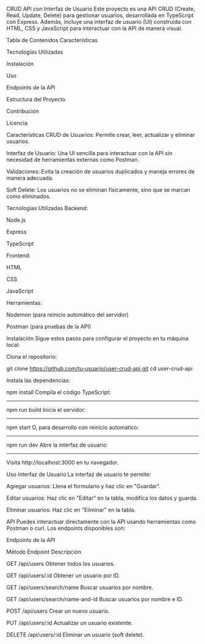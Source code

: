 CRUD API con Interfaz de Usuario
Este proyecto es una API CRUD (Create, Read, Update, Delete) para gestionar usuarios, desarrollada en TypeScript con Express. Además, incluye una interfaz de usuario (UI) construida con HTML, CSS y JavaScript para interactuar con la API de manera visual.

Tabla de Contenidos
Características

Tecnologías Utilizadas

Instalación

Uso

Endpoints de la API

Estructura del Proyecto

Contribución

Licencia

Características
CRUD de Usuarios: Permite crear, leer, actualizar y eliminar usuarios.

Interfaz de Usuario: Una UI sencilla para interactuar con la API sin necesidad de herramientas externas como Postman.

Validaciones: Evita la creación de usuarios duplicados y maneja errores de manera adecuada.

Soft Delete: Los usuarios no se eliminan físicamente, sino que se marcan como eliminados.

Tecnologías Utilizadas
Backend:

Node.js

Express

TypeScript

Frontend:

HTML

CSS

JavaScript

Herramientas:

Nodemon (para reinicio automático del servidor)

Postman (para pruebas de la API)

Instalación
Sigue estos pasos para configurar el proyecto en tu máquina local:

Clona el repositorio:

git clone https://github.com/tu-usuario/user-crud-api.git
cd user-crud-api

Instala las dependencias:

npm install
Compila el código TypeScript:
******************************
npm run build
Inicia el servidor:
*****************************
npm start
O, para desarrollo con reinicio automático:
************************************
npm run dev
Abre la interfaz de usuario:
*******************************************
Visita http://localhost:3000 en tu navegador.


Uso
Interfaz de Usuario
La interfaz de usuario te permite:

Agregar usuarios: Llena el formulario y haz clic en "Guardar".

Editar usuarios: Haz clic en "Editar" en la tabla, modifica los datos y guarda.

Eliminar usuarios: Haz clic en "Eliminar" en la tabla.

API
Puedes interactuar directamente con la API usando herramientas como Postman o curl. Los endpoints disponibles son:

Endpoints de la API

Método	Endpoint	Descripción

GET	/api/users	Obtener todos los usuarios.

GET	/api/users/:id	Obtener un usuario por ID.

GET	/api/users/search/name	Buscar usuarios por nombre.

GET	/api/users/search/name-and-id	Buscar usuarios por nombre e ID.

POST	/api/users	Crear un nuevo usuario.

PUT	/api/users/:id	Actualizar un usuario existente.

DELETE	/api/users/:id	Eliminar un usuario (soft delete).
